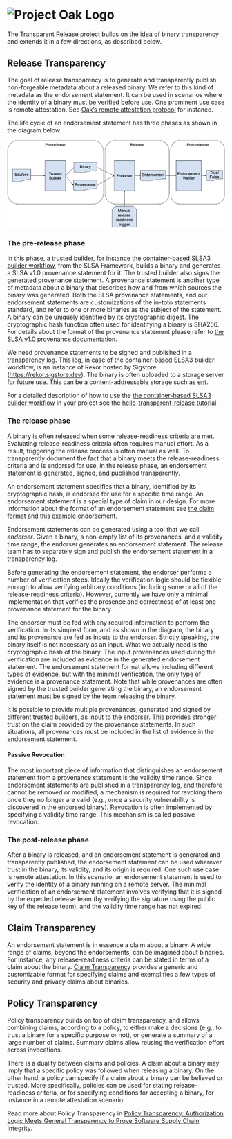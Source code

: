 <!-- Logo Start -->
<!-- An HTML element is intentionally used since GitHub recommends this approach to handle different images in dark/light modes. Ref: https://docs.github.com/en/get-started/writing-on-github/getting-started-with-writing-and-formatting-on-github/basic-writing-and-formatting-syntax#specifying-the-theme-an-image-is-shown-to -->
<!-- markdownlint-disable-next-line MD033 -->
<h1><picture><source media="(prefers-color-scheme: dark)" srcset="https://github.com/project-oak/oak/blob/main/docs/oak-logo/svgs/oak-transparent-release-negative-colour.svg?sanitize=true"><source media="(prefers-color-scheme: light)" srcset="https://github.com/project-oak/oak/blob/main/docs/oak-logo/svgs/oak-transparent-release.svg?sanitize=true"><img alt="Project Oak Logo" src="docs/oak-logo/svgs/oak-logo.svg?sanitize=true"></picture></h1>

The Transparent Release project builds on the idea of binary transparency and extends it in a few
directions, as described below.

## Release Transparency

The goal of release transparency is to generate and transparently publish non-forgeable metadata
about a released binary. We refer to this kind of metadata as the endorsement statement. It can be
used in scenarios where the identity of a binary must be verified before use. One prominent use case
is remote attestation. See
[Oak’s remote attestation protocol](https://github.com/project-oak/oak/blob/main/docs/remote-attestation.md)
for instance.

The life cycle of an endorsement statement has three phases as shown in the diagram below:

![The journey of a software binary](docs/images/release-transparency.png)

### The pre-release phase

In this phase, a trusted builder, for instance
[the container-based SLSA3 builder workflow](https://github.com/slsa-framework/slsa-github-generator/blob/f14d71f7a0f58a45b6105c0b6d97c414328ceda0/internal/builders/docker/README.md),
from the SLSA Framework, builds a binary and generates a SLSA v1.0 provenance statement for it. The
trusted builder also signs the generated provenance statement. A provenance statement is another
type of metadata about a binary that describes how and from which sources the binary was generated.
Both the SLSA provenance statements, and our endorsement statements are customizations of the
in-toto statements standard, and refer to one or more binaries as the subject of the statement. A
binary can be uniquely identified by its cryptographic digest. The cryptographic hash function often
used for identifying a binary is SHA256. For details about the format of the provenance statement
please refer to [the SLSA v1.0 provenance documentation](https://slsa.dev/provenance/v1).

We need provenance statements to be signed and published in a transparency log. This log, in case of
the container-based SLSA3 builder workflow, is an instance of Rekor hosted by Sigstore
(https://rekor.sigstore.dev). The binary is often uploaded to a storage server for future use. This
can be a content-addressable storage such as [ent](https://github.com/google/ent).

For a detailed description of how to use the
[the container-based SLSA3 builder workflow](https://github.com/slsa-framework/slsa-github-generator/blob/f14d71f7a0f58a45b6105c0b6d97c414328ceda0/internal/builders/docker/README.md)
in your project see the
[hello-transparent-release tutorial](https://github.com/project-oak/hello-transparent-release).

### The release phase

A binary is often released when some release-readiness criteria are met. Evaluating
release-readiness criteria often requires manual effort. As a result, triggering the release process
is often manual as well. To transparently document the fact that a binary meets the
release-readiness criteria and is endorsed for use, in the release phase, an endorsement statement
is generated, signed, and published transparently.

An endorsement statement specifies that a binary, identified by its cryptographic hash, is endorsed
for use for a specific time range. An endorsement statement is a special type of claim in our
design. For more information about the format of an endorsement statement see
[the claim format](docs/claim-transparency.md#the-claim-format) and
[this example endorsement](schema/claim/v1/example.json).

Endorsement statements can be generated using a tool that we call _endorser_. Given a binary, a
non-empty list of its provenances, and a validity time range, the endorser generates an endorsement
statement. The release team has to separately sign and publish the endorsement statement in a
transparency log.

Before generating the endorsement statement, the endorser performs a number of verification steps.
Ideally the verification logic should be flexible enough to allow verifying arbitrary conditions
(including some or all of the release-readiness criteria). However, currently we have only a minimal
implementation that verifies the presence and correctness of at least one provenance statement for
the binary.

The endorser must be fed with any required information to perform the verification. In its simplest
form, and as shown in the diagram, the binary and its provenance are fed as inputs to the endorser.
Strictly speaking, the binary itself is not necessary as an input. What we actually need is the
cryptographic hash of the binary. The input provenances used during the verification are included as
evidence in the generated endorsement statement. The endorsement statement format allows including
different types of evidence, but with the minimal verification, the only type of evidence is a
provenance statement. Note that while provenances are often signed by the trusted builder generating
the binary, an endorsement statement must be signed by the team releasing the binary.

It is possible to provide multiple provenances, generated and signed by different trusted builders,
as input to the endorser. This provides stronger trust on the claim provided by the provenance
statements. In such situations, all provenances must be included in the list of evidence in the
endorsement statement.

#### Passive Revocation

The most important piece of information that distinguishes an endorsement statement from a
provenance statement is the validity time range. Since endorsement statements are published in a
transparency log, and therefore cannot be removed or modified, a mechanism is required for revoking
them once they no longer are valid (e.g., once a security vulnerability is discovered in the
endorsed binary). Revocation is often implemented by specifying a validity time range. This
mechanism is called passive revocation.

### The post-release phase

After a binary is released, and an endorsement statement is generated and transparently published,
the endorsement statement can be used wherever trust in the binary, its validity, and its origin is
required. One such use case is remote attestation. In this scenario, an endorsement statement is
used to verify the identity of a binary running on a remote server. The minimal verification of an
endorsement statement involves verifying that it is signed by the expected release team (by
verifying the signature using the public key of the release team), and the validity time range has
not expired.

## Claim Transparency

An endorsement statement is in essence a claim about a binary. A wide range of claims, beyond the
endorsements, can be imagined about binaries. For instance, any release-readiness criteria can be
stated in terms of a claim about the binary. [Claim Transparency](docs/claim-transparency.md)
provides a generic and customizable format for specifying claims and exemplifies a few types of
security and privacy claims about binaries.

## Policy Transparency

Policy transparency builds on top of claim transparency, and allows combining claims, according to a
policy, to either make a decisions (e.g., to trust a binary for a specific purpose or not), or
generate a summary of a large number of claims. Summary claims allow reusing the verification effort
across invocations.

There is a duality between claims and policies. A claim about a binary may imply that a specific
policy was followed when releasing a binary. On the other hand, a policy can specify if a claim
about a binary can be believed or trusted. More specifically, policies can be used for stating
release-readiness criteria, or for specifying conditions for accepting a binary, for instance in a
remote attestation scenario.

Read more about Policy Transparency in
[Policy Transparency: Authorization Logic Meets General Transparency to Prove Software Supply Chain Integrity](https://research.google/pubs/pub51673/).
